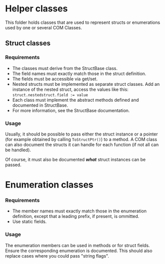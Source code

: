 # Helper classes
This folder holds classes that are used to represent structs or enumerations used by one or several COM Classes.

## Struct classes
### Requirements
* The classes must derive from the StructBase class.
* The field names must exactly match those in the struct definition.
* The fields must be accessible via get/set.
* Nested structs must be implemented as separate struct classes. Add an instance of the nested struct, access the values like this: `struct.nestedstruct.field := value`
* Each class must implement the abstract methods defined and documented in StructBase.
* For more information, see the StructBase documentation.

### Usage
Usually, it should be possible to pass either the struct instance or a pointer (for example obtained by calling `ToStructPtr()`) to a method.
A COM class can also document the structs it can handle for each function (if not all can be handled).

Of course, it must also be documented ***what*** struct instances can be passed.

# Enumeration classes
### Requirements
* The member names must exactly match those in the enumeration definition, except that a leading prefix, if present, is ommitted.
* Use static fields.

### Usage
The enumeration members can be used in methods or for struct fields. Ensure the corresponding enumeration is documented.
This should also replace cases where you could pass "string flags".
